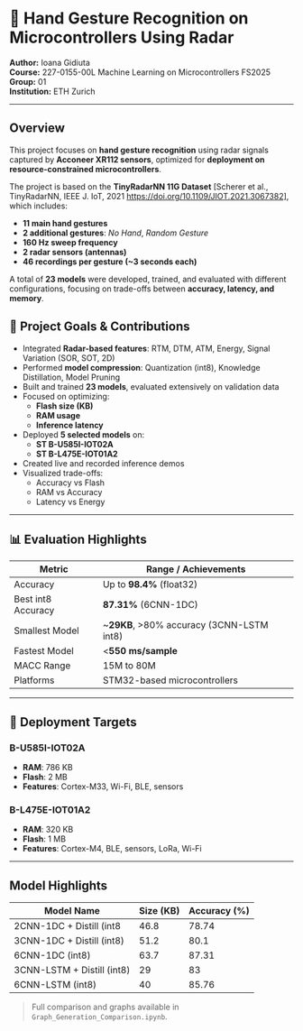 # 👋 Hand Gesture Recognition on Microcontrollers Using Radar

**Author:** Ioana Gidiuta  
**Course:** 227-0155-00L Machine Learning on Microcontrollers FS2025  
**Group:** 01  
**Institution:** ETH Zurich  

---

## Overview

This project focuses on **hand gesture recognition** using radar signals captured by **Acconeer XR112 sensors**, optimized for **deployment on resource-constrained microcontrollers**.

The project is based on the **TinyRadarNN 11G Dataset** [Scherer et al., TinyRadarNN, IEEE J. IoT, 2021 https://doi.org/10.1109/JIOT.2021.3067382], which includes:
- **11 main hand gestures**
- **2 additional gestures**: *No Hand*, *Random Gesture*
- **160 Hz sweep frequency**
- **2 radar sensors (antennas)**
- **46 recordings per gesture (~3 seconds each)**

A total of **23 models** were developed, trained, and evaluated with different configurations, focusing on trade-offs between **accuracy, latency, and memory**.

## 📌 Project Goals & Contributions

-  Integrated **Radar-based features**: RTM, DTM, ATM, Energy, Signal Variation (SOR, SOT, 2D)
-  Performed **model compression**: Quantization (int8), Knowledge Distillation, Model Pruning
- Built and trained **23 models**, evaluated extensively on validation data
-  Focused on optimizing:
    - **Flash size (KB)**
    - **RAM usage**
    - **Inference latency**
- Deployed **5 selected models** on:
  - **ST B-U585I-IOT02A**
  - **ST B-L475E-IOT01A2**
-  Created live and recorded inference demos
- Visualized trade-offs:
  - Accuracy vs Flash
  - RAM vs Accuracy
  - Latency vs Energy

---

## 📊 Evaluation Highlights

| Metric               | Range / Achievements                    |
|----------------------|------------------------------------------|
| Accuracy             | Up to **98.4%** (float32)               |
| Best int8 Accuracy   | **87.31%** (6CNN-1DC)         |
| Smallest Model       | ~**29KB**, >80% accuracy (3CNN-LSTM int8) |
| Fastest Model        | <**550 ms/sample**                      |
| MACC Range           | 15M to 80M                              |
| Platforms            | STM32-based microcontrollers            |

---

## 🔧 Deployment Targets

### B-U585I-IOT02A
- **RAM**: 786 KB  
- **Flash**: 2 MB  
- **Features**: Cortex-M33, Wi-Fi, BLE, sensors

### B-L475E-IOT01A2
- **RAM**: 320 KB  
- **Flash**: 1 MB  
- **Features**: Cortex-M4, BLE, sensors, LoRa, Wi-Fi

---

## Model Highlights

| Model Name                   | Size (KB) | Accuracy (%) |
|------------------------------|-----------|--------------|
| 2CNN-1DC + Distill (int8     | 46.8      | 78.74        |
| 3CNN-1DC + Distill (int8)    | 51.2      | 80.1         |
| 6CNN-1DC          (int8)     | 63.7      | 87.31        |
| 3CNN-LSTM + Distill (int8)   | 29        | 83           |
| 6CNN-LSTM         (int8)     | 40        | 85.76        |

> Full comparison and graphs available in `Graph_Generation_Comparison.ipynb`.

